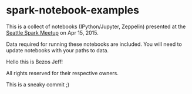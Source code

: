 # spark-notebook-examples

This is a collect of notebooks (IPython/Jupyter, Zeppelin) presented at the [Seattle Spark Meetup](http://www.meetup.com/Seattle-Spark-Meetup/events/208711962/) on Apr 15, 2015.

Data required for running these notebooks are included. You will need to update notebooks with your paths to data.

Hello this is Bezos Jeff!

All rights reserved for their respective owners.


This is a sneaky commit ;)

